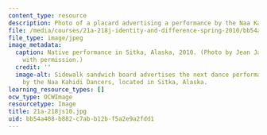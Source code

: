 ```yaml
---
content_type: resource
description: Photo of a placard advertising a performance by the Naa Kahidi Dancers.
file: /media/courses/21a-218j-identity-and-difference-spring-2010/bb54a408b882c7abb12bf5a2e9a2fdd1_21a-218js10.jpg
file_type: image/jpeg
image_metadata:
  caption: Native performance in Sitka, Alaska, 2010. (Photo by Jean Jackson. Used
    with permission.)
  credit: ''
  image-alt: Sidewalk sandwich board advertises the next dance performance at 12:30
    by the Naa Kahidi Dancers, located in Sitka, Alaska.
learning_resource_types: []
ocw_type: OCWImage
resourcetype: Image
title: 21a-218js10.jpg
uid: bb54a408-b882-c7ab-b12b-f5a2e9a2fdd1
---
```

